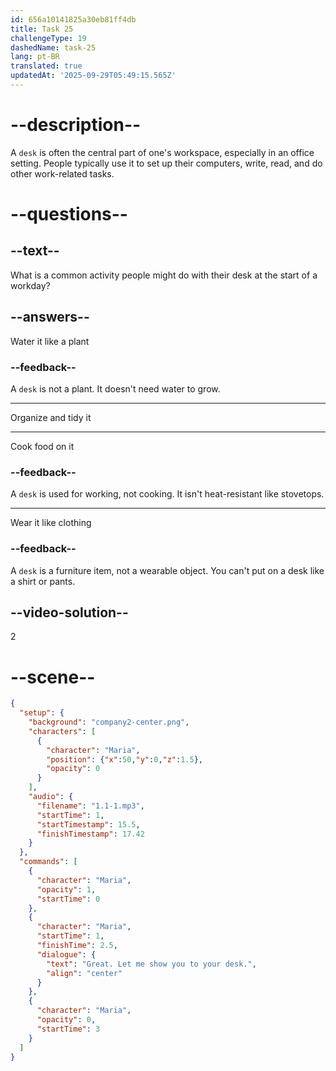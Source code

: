 ```yaml
---
id: 656a10141825a30eb81ff4db
title: Task 25
challengeType: 19
dashedName: task-25
lang: pt-BR
translated: true
updatedAt: '2025-09-29T05:49:15.565Z'
---
```


<!--
AUDIO REFERENCE:
Maria: Great. Let me show you to your desk.
-->

# --description--

A `desk` is often the central part of one's workspace, especially in an office setting. People typically use it to set up their computers, write, read, and do other work-related tasks.

# --questions--

## --text--

What is a common activity people might do with their desk at the start of a workday?

## --answers--

Water it like a plant

### --feedback--

A `desk` is not a plant. It doesn't need water to grow.

---

Organize and tidy it

---

Cook food on it

### --feedback--

A `desk` is used for working, not cooking. It isn't heat-resistant like stovetops.

---

Wear it like clothing

### --feedback--

A `desk` is a furniture item, not a wearable object. You can't put on a desk like a shirt or pants.

## --video-solution--

2

# --scene--

```json
{
  "setup": {
    "background": "company2-center.png",
    "characters": [
      {
        "character": "Maria",
        "position": {"x":50,"y":0,"z":1.5},
        "opacity": 0
      }
    ],
    "audio": {
      "filename": "1.1-1.mp3",
      "startTime": 1,
      "startTimestamp": 15.5,
      "finishTimestamp": 17.42
    }
  },
  "commands": [
    {
      "character": "Maria",
      "opacity": 1,
      "startTime": 0
    },
    {
      "character": "Maria",
      "startTime": 1,
      "finishTime": 2.5,
      "dialogue": {
        "text": "Great. Let me show you to your desk.",
        "align": "center"
      }
    },
    {
      "character": "Maria",
      "opacity": 0,
      "startTime": 3
    }
  ]
}
```
